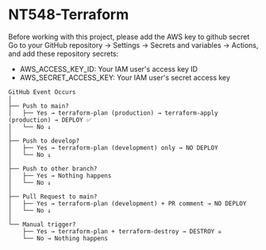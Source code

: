 # NT548-Terraform
Before working with this project, please add the AWS key to github secret
Go to your GitHub repository → Settings → Secrets and variables → Actions, and add these repository secrets:

- AWS_ACCESS_KEY_ID: Your IAM user's access key ID
- AWS_SECRET_ACCESS_KEY: Your IAM user's secret access key


```
GitHub Event Occurs
│
├── Push to main?
│   ├── Yes → terraform-plan (production) → terraform-apply (production) → DEPLOY ✅
│   └── No ↓
│
├── Push to develop?
│   ├── Yes → terraform-plan (development) only → NO DEPLOY
│   └── No ↓
│
├── Push to other branch?
│   ├── Yes → Nothing happens
│   └── No ↓
│
├── Pull Request to main?
│   ├── Yes → terraform-plan (development) + PR comment → NO DEPLOY
│   └── No ↓
│
└── Manual trigger?
    ├── Yes → terraform-plan + terraform-destroy → DESTROY ☠️
    └── No → Nothing happens
```